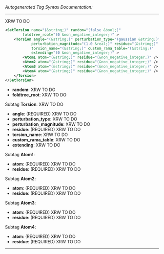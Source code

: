 _Autogenerated Tag Syntax Documentation:_

---
XRW TO DO

```xml
<SetTorsion name="(&string;)" random="(false &bool;)"
        foldtree_root="(0 &non_negative_integer;)" >
    <Torsion angle="(&string;)" perturbation_type="(gaussian &string;)"
            perturbation_magnitude="(1.0 &real;)" residue="(&string;)"
            torsion_name="(&string;)" custom_rama_table="(&string;)"
            extending="(0 &non_negative_integer;)" >
        <Atom1 atom="(&string;)" residue="(&non_negative_integer;)" />
        <Atom2 atom="(&string;)" residue="(&non_negative_integer;)" />
        <Atom3 atom="(&string;)" residue="(&non_negative_integer;)" />
        <Atom4 atom="(&string;)" residue="(&non_negative_integer;)" />
    </Torsion>
</SetTorsion>
```

-   **random**: XRW TO DO
-   **foldtree_root**: XRW TO DO


Subtag **Torsion**:   XRW TO DO

-   **angle**: (REQUIRED) XRW TO DO
-   **perturbation_type**: XRW TO DO
-   **perturbation_magnitude**: XRW TO DO
-   **residue**: (REQUIRED) XRW TO DO
-   **torsion_name**: XRW TO DO
-   **custom_rama_table**: XRW TO DO
-   **extending**: XRW TO DO


Subtag **Atom1**:   

-   **atom**: (REQUIRED) XRW TO DO
-   **residue**: (REQUIRED) XRW TO DO

Subtag **Atom2**:   

-   **atom**: (REQUIRED) XRW TO DO
-   **residue**: (REQUIRED) XRW TO DO

Subtag **Atom3**:   

-   **atom**: (REQUIRED) XRW TO DO
-   **residue**: (REQUIRED) XRW TO DO

Subtag **Atom4**:   

-   **atom**: (REQUIRED) XRW TO DO
-   **residue**: (REQUIRED) XRW TO DO

---
